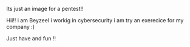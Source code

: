 Its just an image for a pentest!! 

Hii!! i am Beyzeel i workig in cybersecurity i am try an exerecice for my company :)

Just have and fun !!

